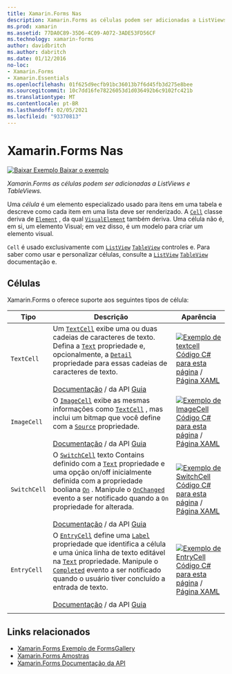 ```yaml
---
title: Xamarin.Forms Nas
description: Xamarin.Forms as células podem ser adicionadas a ListViews e TableViews. Este artigo lista as células incluídas no Xamarin.Forms .
ms.prod: xamarin
ms.assetid: 77DA0C89-35D6-4C09-A072-3ADE53FD56CF
ms.technology: xamarin-forms
author: davidbritch
ms.author: dabritch
ms.date: 01/12/2016
no-loc:
- Xamarin.Forms
- Xamarin.Essentials
ms.openlocfilehash: 01f625d9ecfb91bc36013b7f6d45fb3d275e8bee
ms.sourcegitcommit: 10c7dd16fe78226053d1d036492b6c9102fc421b
ms.translationtype: MT
ms.contentlocale: pt-BR
ms.lasthandoff: 02/05/2021
ms.locfileid: "93370813"
---
```

# <a name="xamarinforms-cells"></a>Xamarin.Forms Nas

[![Baixar Exemplo](~/media/shared/download.png) Baixar o exemplo](/samples/xamarin/xamarin-forms-samples/formsgallery)

_Xamarin.Forms as células podem ser adicionadas a ListViews e TableViews._

Uma *célula* é um elemento especializado usado para itens em uma tabela e descreve como cada item em uma lista deve ser renderizado. A [`Cell`](xref:Xamarin.Forms.Cell) classe deriva de [`Element`](xref:Xamarin.Forms.Element) , da qual [`VisualElement`](xref:Xamarin.Forms.Element) também deriva. Uma célula não é, em si, um elemento Visual; em vez disso, é um modelo para criar um elemento visual.

`Cell` é usado exclusivamente com [`ListView`](xref:Xamarin.Forms.ListView) [`TableView`](xref:Xamarin.Forms.TableView) controles e. Para saber como usar e personalizar células, consulte a [`ListView`](~/xamarin-forms/user-interface/listview/index.md) [`TableView`](~/xamarin-forms/user-interface/tableview.md) documentação e.

## <a name="cells"></a>Células

Xamarin.Forms o oferece suporte aos seguintes tipos de célula:

| Tipo | Descrição | Aparência |
| --- | --- | --- |
| `TextCell` | Um [`TextCell`](xref:Xamarin.Forms.TextCell) exibe uma ou duas cadeias de caracteres de texto. Defina a [`Text`](xref:Xamarin.Forms.TextCell.Text) propriedade e, opcionalmente, a [`Detail`](xref:Xamarin.Forms.TextCell.Detail) propriedade para essas cadeias de caracteres de texto.<br /><br />[Documentação](xref:Xamarin.Forms.TextCell)  /  da API [Guia](~/xamarin-forms/user-interface/listview/customizing-cell-appearance.md#textcell) | [![Exemplo de textcell](cells-images/TextCell.png "Exemplo de textcell")](cells-images/TextCell-Large.png#lightbox "Exemplo de textcell")<br />[Código C# para esta página](https://github.com/xamarin/xamarin-forms-samples/blob/master/FormsGallery/FormsGallery/FormsGallery/CodeExamples/TextCellDemoPage.cs)  /  [Página XAML](https://github.com/xamarin/xamarin-forms-samples/blob/master/FormsGallery/FormsGallery/FormsGallery/XamlExamples/TextCellDemoPage.xaml) |
| `ImageCell` | O [`ImageCell`](xref:Xamarin.Forms.ImageCell) exibe as mesmas informações como [`TextCell`](xref:Xamarin.Forms.TextCell) , mas inclui um bitmap que você define com a [`Source`](xref:Xamarin.Forms.Image.Source) propriedade.<br /><br />[Documentação](xref:Xamarin.Forms.ImageCell)  /  da API [Guia](~/xamarin-forms/user-interface/listview/customizing-cell-appearance.md#imagecell) | [![Exemplo de ImageCell](cells-images/ImageCell.png "Exemplo de ImageCell")](cells-images/ImageCell-Large.png#lightbox "Exemplo de ImageCell")<br />[Código C# para esta página](https://github.com/xamarin/xamarin-forms-samples/blob/master/FormsGallery/FormsGallery/FormsGallery/CodeExamples/ImageCellDemoPage.cs)  /  [Página XAML](https://github.com/xamarin/xamarin-forms-samples/blob/master/FormsGallery/FormsGallery/FormsGallery/XamlExamples/ImageCellDemoPage.xaml) |
| `SwitchCell` | O [`SwitchCell`](xref:Xamarin.Forms.SwitchCell) texto Contains definido com a [`Text`](xref:Xamarin.Forms.SwitchCell.Text) propriedade e uma opção on/off inicialmente definida com a propriedade booliana [`On`](xref:Xamarin.Forms.SwitchCell.On) . Manipule o [`OnChanged`](xref:Xamarin.Forms.SwitchCell.OnChanged) evento a ser notificado quando a `On` propriedade for alterada.<br /><br />[Documentação](xref:Xamarin.Forms.SwitchCell)  /  da API [Guia](~/xamarin-forms/user-interface/tableview.md#switchcell) | [![Exemplo de SwitchCell](cells-images/SwitchCell.png "Exemplo de SwitchCell")](cells-images/SwitchCell-Large.png#lightbox "Exemplo de SwitchCell")<br />[Código C# para esta página](https://github.com/xamarin/xamarin-forms-samples/blob/master/FormsGallery/FormsGallery/FormsGallery/CodeExamples/SwitchCellDemoPage.cs)  /  [Página XAML](https://github.com/xamarin/xamarin-forms-samples/blob/master/FormsGallery/FormsGallery/FormsGallery/XamlExamples/SwitchCellDemoPage.xaml) |
| `EntryCell` | O [`EntryCell`](xref:Xamarin.Forms.EntryCell) define uma [`Label`](xref:Xamarin.Forms.EntryCell.Label) propriedade que identifica a célula e uma única linha de texto editável na [`Text`](xref:Xamarin.Forms.EntryCell.Text) propriedade. Manipule o [`Completed`](xref:Xamarin.Forms.EntryCell.Completed) evento a ser notificado quando o usuário tiver concluído a entrada de texto.<br /><br />[Documentação](xref:Xamarin.Forms.EntryCell)  /  da API [Guia](~/xamarin-forms/user-interface/tableview.md#entrycell) | [![Exemplo de EntryCell](cells-images/EntryCell.png "Exemplo de EntryCell")](cells-images/EntryCell-Large.png#lightbox "Exemplo de EntryCell")<br />[Código C# para esta página](https://github.com/xamarin/xamarin-forms-samples/blob/master/FormsGallery/FormsGallery/FormsGallery/CodeExamples/EntryCellDemoPage.cs)  /  [Página XAML](https://github.com/xamarin/xamarin-forms-samples/blob/master/FormsGallery/FormsGallery/FormsGallery/XamlExamples/EntryCellDemoPage.xaml) |
| | | |

## <a name="related-links"></a>Links relacionados

- [Xamarin.Forms Exemplo de FormsGallery](/samples/xamarin/xamarin-forms-samples/formsgallery)
- [Xamarin.Forms Amostras](/samples/browse/?products=xamarin&term=Xamarin.Forms)
- [Xamarin.Forms Documentação da API](/dotnet/api/xamarin.forms?view=xamarin-forms)